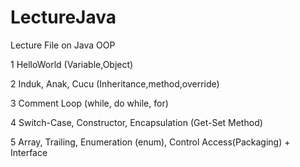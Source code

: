 # LectureJava
Lecture File on Java OOP 

1 HelloWorld (Variable,Object)

2 Induk, Anak, Cucu (Inheritance,method,override)

3 Comment
  Loop (while, do while, for)

4 Switch-Case, Constructor, Encapsulation (Get-Set Method) 

5 Array, Trailing, Enumeration (enum), Control Access(Packaging) + Interface

